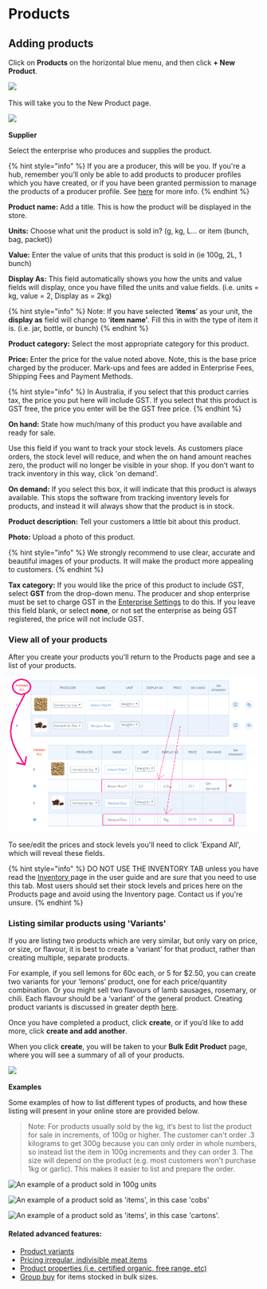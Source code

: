 # Products

## Adding products

Click on **Products** on the horizontal blue menu, and then click **+ New Product**.

![](https://openfoodnetwork.org/wp-content/uploads/2015/05/Add-new-product.png)

This will take you to the New Product page.

![](https://openfoodnetwork.org/wp-content/uploads/2015/05/New-Product2.png)

**Supplier** 

Select the enterprise who produces and supplies the product.

{% hint style="info" %}
If you are a producer, this will be you. If you're a hub, remember you’ll only be able to add products to producer profiles which you have created, or if you have been granted permission to manage the products of a producer profile. See [here](create-or-connect-with-your-supplying-producers.md) for more info.
{% endhint %}

**Product name:**  Add a title. This is how the product will be displayed in the store.

**Units:** Choose what unit the product is sold in? \(g, kg, L… or item \(bunch, bag, packet\)\)

**Value:** Enter the value of units that this product is sold in \(ie 100g, 2L, 1 bunch\)

**Display As:** This field automatically shows you how the units and value fields will display, once you have filled the units and value fields. \(i.e. units = kg, value = 2, Display as = 2kg\)

{% hint style="info" %}
Note: If you have selected ‘**items**’ as your unit, the **display as** field will change to ‘**item name’**. Fill this in with the type of item it is. \(i.e. jar, bottle, or bunch\)
{% endhint %}

**Product category:** Select the most appropriate category for this product.

**Price:** Enter the price for the value noted above. Note, this is the base price charged by the producer. Mark-ups and fees are added in Enterprise Fees, Shipping Fees and Payment Methods. 

{% hint style="info" %}
In Australia, if you select that this product carries tax, the price you put here will include GST. If you select that this product is GST free, the price you enter will be the GST free price.
{% endhint %}

**On hand:** State how much/many of this product you have available and ready for sale.

Use this field if you want to track your stock levels. As customers place orders, the stock level will reduce, and when the on hand amount reaches zero, the product will no longer be visible in your shop. If you don’t want to track inventory in this way, click 'on demand'.

**On demand:** If you select this box, it will indicate that this product is always available. This stops the software from tracking inventory levels for products, and instead it will always show that the product is in stock.

**Product description:** Tell your customers a little bit about this product.

**Photo:** Upload a photo of this product.

{% hint style="info" %}
 We strongly recommend to use clear, accurate and beautiful images of your products. It will make the product more appealing to customers.
{% endhint %}

**Tax category:** If you would like the price of this product to include GST, select **GST** from the drop-down menu. The producer and shop enterprise must be set to charge GST in the [Enterprise Settings](enterprise-settings.md) to do this. If you leave this field blank, or select **none**, or not set the enterprise as being GST registered, the price will not include GST.

### View all of your products 

After you create your products you'll return to the Products page and see a list of your products. 

![](../.gitbook/assets/image%20%2810%29.png)

To see/edit the prices and stock levels you'll need to click 'Expand All', which will reveal these fields. 

{% hint style="info" %}
DO NOT USE THE INVENTORY TAB unless you have read the [Inventory ](../advanced-features/products/inventory-tool.md)page in the user guide and are _sure_ that you need to use this tab. Most users should set their stock levels and prices here on the Products page and avoid using the Inventory page. Contact us if you're unsure.
{% endhint %}

### Listing similar products using 'Variants'

If you are listing two products which are very similar, but only vary on price, or size, or flavour, it is best to create a ‘variant’ for that product, rather than creating multiple, separate products.

For example, if you sell lemons for 60c each, or 5 for $2.50, you can create two variants for your ‘lemons’ product, one for each price/quantity combination. Or you might sell two flavours of lamb sausages, rosemary, or chili. Each flavour should be a ‘variant’ of the general product. Creating product variants is discussed in greater depth [here](../advanced-features/products/product-variants.md).

Once you have completed a product, click **create**, or if you’d like to add more, click **create and add another**.

When you click **create**, you will be taken to your **Bulk Edit Product** page, where you will see a summary of all of your products.

![](https://openfoodnetwork.org/wp-content/uploads/2015/05/Bulk-Edit-Products1.png)

**Examples**

Some examples of how to list different types of products, and how these listing will present in your online store are provided below.

> Note: For products usually sold by the kg, it’s best to list the product for sale in increments, of 100g or higher. The customer can't order .3 kilograms to get 300g because you can only order in whole numbers, so instead list the item in 100g increments and they can order 3. The size will depend on the product \(e.g. most customers won't purchase 1kg or garlic\). This makes it easier to list and prepare the order.

![An example of a product sold in 100g units](https://openfoodnetwork.org/wp-content/uploads/2015/05/Green-Beans1.png)

![An example of a product sold as &apos;items&apos;, in this case &apos;cobs&apos;](https://openfoodnetwork.org/wp-content/uploads/2015/05/Corn-Cobs1.png)

![An example of a product sold as &apos;items&apos;, in this case &apos;cartons&apos;.](https://openfoodnetwork.org/wp-content/uploads/2015/05/Carton-of-Eggs1.png)

#### Related advanced features:

* [Product variants](../advanced-features/products/product-variants.md)
* [Pricing irregular, indivisible meat items](../advanced-features/products/pricing-irregular-items-kg.md)
* [Product properties \(i.e. certified organic, free range, etc\)](../advanced-features/products/product-properties.md)
* [Group buy](../advanced-features/products/group-buy-for-bulk-ordering.md) for items stocked in bulk sizes.

